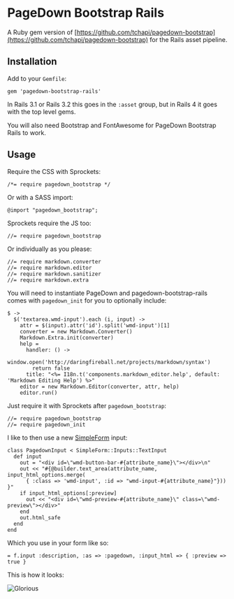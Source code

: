 # PageDown Bootstrap Rails

A Ruby gem version of [https://github.com/tchapi/pagedown-bootstrap](https://github.com/tchapi/pagedown-bootstrap) for the Rails asset pipeline.

## Installation

Add to your `Gemfile`:

    gem 'pagedown-bootstrap-rails'

In Rails 3.1 or Rails 3.2 this goes in the `:asset` group, but in Rails 4 it goes with the top level gems.

You will also need Bootstrap and FontAwesome for PageDown Bootstrap Rails to work.

## Usage

Require the CSS with Sprockets:

    /*= require pagedown_bootstrap */

Or with a SASS import:

    @import "pagedown_bootstrap";

Sprockets require the JS too:

    //= require pagedown_bootstrap

Or individually as you please:

    //= require markdown.converter
    //= require markdown.editor
    //= require markdown.sanitizer
    //= require markdown.extra

You will need to instantiate PageDown and pagedown-bootstrap-rails comes with `pagedown_init` for you to optionally include:

    $ ->
      $('textarea.wmd-input').each (i, input) ->
        attr = $(input).attr('id').split('wmd-input')[1]
        converter = new Markdown.Converter()
        Markdown.Extra.init(converter)
        help =
          handler: () ->
            window.open('http://daringfireball.net/projects/markdown/syntax')
            return false
          title: "<%= I18n.t('components.markdown_editor.help', default: 'Markdown Editing Help') %>"
        editor = new Markdown.Editor(converter, attr, help)
        editor.run()

Just require it with Sprockets after `pagedown_bootstrap`:

    //= require pagedown_bootstrap
    //= require pagedown_init

I like to then use a new [SimpleForm](https://github.com/plataformatec/simple_form) input:

    class PagedownInput < SimpleForm::Inputs::TextInput
      def input
        out = "<div id=\"wmd-button-bar-#{attribute_name}\"></div>\n"
        out << "#{@builder.text_area(attribute_name, input_html_options.merge(
          { :class => 'wmd-input', :id => "wmd-input-#{attribute_name}"})) }"
        if input_html_options[:preview]
          out << "<div id=\"wmd-preview-#{attribute_name}\" class=\"wmd-preview\"></div>"
        end
        out.html_safe
      end
    end

Which you use in your form like so:

    = f.input :description, :as => :pagedown, :input_html => { :preview => true }

This is how it looks:

![Glorious](http://f.cl.ly/items/1f2H1x1F1D0o0n2r1p02/pagedown-bootstrap.png)
